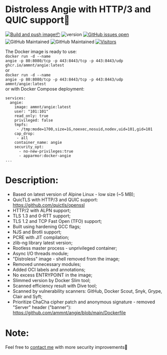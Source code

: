 # Distroless Angie with HTTP/3 and QUIC support🚀

[![Build and push image📦](https://github.com/ammnt/angie/actions/workflows/build.yml/badge.svg)](https://github.com/ammnt/angie/actions/workflows/build.yml)
![version](https://img.shields.io/badge/version-1.8.1-blue)
[![GitHub issues open](https://img.shields.io/github/issues/ammnt/angie.svg)](https://github.com/ammnt/angie/issues)
![GitHub Maintained](https://img.shields.io/badge/open%20source-yes-orange)
![GitHub Maintained](https://img.shields.io/badge/maintained-yes-yellow)
[![Visitors](https://hits.seeyoufarm.com/api/count/incr/badge.svg?url=https%3A%2F%2Fgithub.com%2Fammnt%2Fangie&count_bg=%2379C83D&title_bg=%23555555&icon=&icon_color=%23E7E7E7&title=visitors&edge_flat=false)](https://hits.seeyoufarm.com)

The Docker image is ready to use:<br>
<code>docker run -d --name angie -p 80:8080/tcp -p 443:8443/tcp -p 443:8443/udp ghcr.io/ammnt/angie:latest</code><br>
or<br>
<code>docker run -d --name angie -p 80:8080/tcp -p 443:8443/tcp -p 443:8443/udp ammnt/angie:latest</code><br>
or with Docker Compose deployment:
```
services:
  angie:
    image: ammnt/angie:latest
    user: "101:101"
    read_only: true
    privileged: false
    tmpfs:
     - /tmp:mode=1700,size=1G,noexec,nosuid,nodev,uid=101,gid=101
    cap_drop:
     - all
    container_name: angie
    security_opt:
      - no-new-privileges:true
      - apparmor:docker-angie
...
```

# Description:

- Based on latest version of Alpine Linux - low size (~5 MB);
- QuicTLS with HTTP/3 and QUIC support:<br>
https://github.com/quictls/openssl
- HTTP/2 with ALPN support;
- TLS 1.3 and 0-RTT support;
- TLS 1.2 and TCP Fast Open (TFO) support;
- Built using hardening GCC flags;
- NJS and Brotli support;
- PCRE with JIT compilation;
- zlib-ng library latest version;
- Rootless master process - unprivileged container;
- Async I/O threads module;
- "Distroless" image - shell removed from the image;
- Removed unnecessary modules;
- Added OCI labels and annotations;
- No excess ENTRYPOINT in the image;
- Slimmed version by Docker Slim tool;
- Scanned efficiency result with Dive tool;
- Scanned by vulnerability scanners: GitHub, Docker Scout, Snyk, Grype, Clair and Syft;
- Prioritize ChaCha cipher patch and anonymous signature - removed "Server" header ("banner"):<br>
https://github.com/ammnt/angie/blob/main/Dockerfile

# Note:

Feel free to <a href="https://github.com/ammnt/angie/issues/new">contact me</a> with more security improvements🙋
